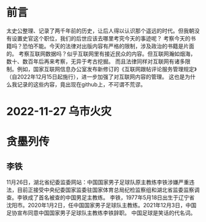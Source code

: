 # 前言
太史公整理、记录了两千年前的历史，让后人得以认识那个遥远的时代。但我朝没有设置史官这个职位，我们的后世应该去哪里考究今天的事迹呢？
考察今天的书籍吗？恐怕不能。今天的法律对出版内容有严格的限制，涉及政治的书籍是片面的。
考察互联网数据吗？似乎互联网里有接近民众的内容。但互联网瀚如烟海，数十、数百年后再来考察，无异于考古挖掘。
而且法律同样对互联网有诸多限制。例如，国家互联网信息办公室发布新修订的《互联网跟帖评论服务管理规定》（自2022年12月15日起施行），进一步加强了对互联网内容的管理。
这也是为什么我记录的这些内容，竟出现在github上，不可谓不荒谬。

# 2022-11-27 乌市火灾


# 贪墨列传
## 李铁
11月26日，湖北省纪委监委网站：中国国家男子足球队原主教练李铁涉嫌严重违法，目前正接受中央纪委国家监委驻国家体育总局纪检监察组和湖北省监委监察调查。李铁成了首名被查的中国男足主教练。
李铁，1977年5月18日出生于辽宁省沈阳市。2020年1月2日，任中国国家男子足球队主教练。2021年12月3日，中国足协宣布同意中国国家男子足球队主教练李铁辞职。
中国足球是笑话的代名词。
